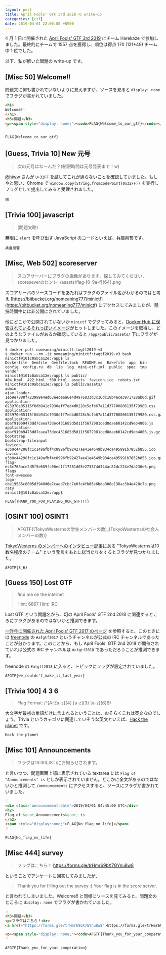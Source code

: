 ```yaml
---
layout: post
title: April Fools' GTF 3rd 2019 の write-up
categories: [ctf]
date: 2019-04-01 22:00:00 +0900
---
```


4 月 1 日に開催された [April Fools' GTF 3rd 2019](http://easterns.kyoto.aka.westerns.tokyo/) にチーム Harekaze で参加しました。最終的にチームで 1557 点を獲得し、順位は得点 170 (121+49) チーム中 1 位でした。

以下、私が解いた問題の write-up です。

## [Misc 50] Welcome!!
問題文に何も書かれていないように見えますが、ソースを見ると `display: none` でフラグが書かれていました。

```html
<h1>
Welcome!!
</h1>
<h3>問題</h3>
<p><span style="display: none;"><code>FLAG{Welcome_to_our_gtf}</code></span></p>
︙
```

```
FLAG{Welcome_to_our_gtf}
```

## [Guess, Trivia 10] New 元号
> 次の元号はなーんだ？(制限時間は元号発表まで！w)

[@hiww](https://twitter.com/hiww) さんが `U+32FF` を試してこれが通らないことを確認していました。もしやと思い、Chrome で `window.copy(String.fromCodePoint(0x32FF))` を実行しフラグとして提出してみると受理されました。

```
㋿
```

## [Trivia 100] javascript
> (問題文略)

無限に `alert` を呼び出す JavaScript のコードといえば、兵庫県警です。

```
兵庫県警
```

## [Misc, Web 502] scoreserver
> スコアサーバーにフラグの画像があります．探してみてください．
> scoreseverのヒント: \/assets\/flag-[0-9a-f]{64}.png

スコアサーバのソースコードをあたればフラグのファイル名がわかるのではと考え [https://bitbucket.org/nomeaning777/minictf](https://bitbucket.org/nomeaning777/minictf) にアクセスしてみましたが、競技時間中には非公開にされていました。

他にどこかで公開されていないか `minictf` でググってみると、[Docker Hub に保管されているそれっぽいイメージ](https://hub.docker.com/r/nomeaning/minictf/tags)がヒットしました。このイメージを取得し、どのようなファイルがあるか確認していると `/app/public/assets/` 下にフラグが見つかりました。

```
$ docker pull nomeaning/minictf:twgtf2019-v3
$ docker run --rm -it nomeaning/minictf:twgtf2019-v3 bash
minictf@101c0abca12e:/app$ ls
Dockerfile  Gemfile  Gemfile.lock  README.md  Rakefile  app  bin  config  config.ru  db  lib  log  mini-ctf.iml  public  spec  tmp  vendor
minictf@101c0abca12e:/app$ ls public/
404.html  422.html  500.html  assets  favicon.ico  robots.txt
minictf@101c0abca12e:/app$ ls public/assets/
admin
ajax-loader-1eb9e7880f723999a4ed63eece6a6e4d4976833d3c16dc18b4ace3971728ab0d.gif
application-023970e85115f8db941c7930eff7ed4d0228c5cfb67a11d37700806135f79980.css
application-023970e85115f8db941c7930eff7ed4d0228c5cfb67a11d37700806135f79980.css.gz
application-abaf910b9473dd7caea73dec431685d5d11f5672981ced8daeb0142cd9eb4806.js
application-abaf910b9473dd7caea73dec431685d5d11f5672981ced8daeb0142cd9eb4806.js.gz
bootstrap
bootstrap-fileinput
favicon-e3b0c44298fc1c149afbf4c8996fb92427ae41e4649b934ca495991b7852b855.ico
favicon-e3b0c44298fc1c149afbf4c8996fb92427ae41e4649b934ca495991b7852b855.ico.gz
flag-ec8c768ace2d5f5e689fc06ec1f17281d65e273374d344ac82dc224e7da236e6.png
flags
font-awesome
logo-cbe19585c8005d3940d0e7caed7cbc7e0fc4fb05e6bda300e138ac3b4e428c7b.png
raty
minictf@101c0abca12e:/app$
```

```
FLAG{THANK_YOU_FOR_PLAY1NG_0UR_GTF!!!}
```

## [OSINT 100] OSINT1
> AFGTF{(TokyoWesternsの学生メンバーの数)_(TokyoWesternsの社会人メンバーの数)}

[TokyoWesterns のメンバーへのインタビュー記事](https://thinkit.co.jp/article/15737)にある "TokyoWesternsは10数名程度のチーム" という発言をもとに総当たりをするとフラグが見つかりました。

```
AFGTF{8_6}
```

## [Guess 150] Lost GTF
> find me on the internet
> 
> Hint: 6667
> Hint: IRC

Lost GTF という問題名から、幻の April Fools' GTF 2nd 2018 に関連するところにフラグがあるのではないかと推測できます。

[一昨年に開催された April Fools' GTF 2017 のページ](https://tokyowesterns.github.io/gtf2017/) を参照すると、このときには [freenode](https://freenode.net/) の `#afgtf2017` というチャンネルが公式の IRC チャンネルであったことが分かります。このことから、もし April Fools' GTF 2nd 2018 が開催されていれば公式の IRC チャンネルは `#afgtf2018` であっただろうことが推測できます。

freenode の `#afgtf2018` に入ると、トピックにフラグが設定されていました。

```
AFGTF{we_couldn't_make_it_last_year}
```

## [Trivia 100] 4 3 6
> Flag Format: /^[A-Za-z]{4} [a-z]{3} [a-z]{6}$/

大文字が最初の単語だけに含まれるということは、おそらくこれは英文なのでしょう。Trivia というカテゴリに関連していそうな英文といえば、[Hack the planet](https://emeth.jp/diary/?p=28) です。

```
Hack the planet
```

## [Misc 101] Announcements
> フラグは13:00(JST)にお知らせされます。

と言いつつ、問題画面上部に表示されている textarea には `Flag of "Announcements" is` としか表示されていません。どこかに全文があるのではないかと推測して `/announcements` にアクセスすると、ソースにフラグが書かれていました。

```html
︙
<div class='announcement-date'>2019/04/01 04:45:00 UTC</div>
<h2>
Flag of &quot;Announcements&quot; is 
</h2>
<span style="display:none;">FLAG{No_flag_no_life}</span>
︙
```

```
FLAG{No_flag_no_life}
```

## [Misc 444] survey
> フラグはこちら！
> https://forms.gle/trHmr69bX7GYnu8w8

ということでアンケートに回答してみましたが、

> Thank you for filling out the survey :)
> Your flag is in the score server.

と言われてしまいました。Welcome!! と同様にソースを見てみると、問題文のところに `display: none` でフラグが書かれていました。

```html
︙
<h3>問題</h3>
<p>フラグはこちら！<br>
<a href="https://forms.gle/trHmr69bX7GYnu8w8">https://forms.gle/trHmr69bX7GYnu8w8</a></p>

<p><span style="display: none;"><code>AFGTF{Thank_you_for_your_cooperation}</code></span></p>
︙
```

```
AFGTF{Thank_you_for_your_cooperation}
```